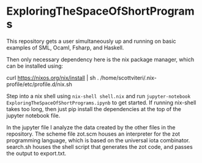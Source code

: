 # ExploringTheSpaceOfShortPrograms

This repository gets a user simultaneously up and running on basic examples of SML, Ocaml, Fsharp, and Haskell.

Then only necessary dependency here is the nix package manager, which can be installed using:

curl https://nixos.org/nix/install | sh
. /home/scottviteri/.nix-profile/etc/profile.d/nix.sh

Step into a nix shell using `nix-shell shell.nix` and run `jupyter-notebook ExploringTheSpaceOfShortPrograms.ipynb` to get started.
If running nix-shell takes too long, then just pip install the dependencies at the top of the jupyter notebook file.

In the jupyter file I analyze the data created by the other files in the repository. The scheme file zot.scm houses an interpreter for the zot programming language, which is based on the universal iota combinator. search.sh houses the shell script that generates the zot code, and passes the output to export.txt. 
